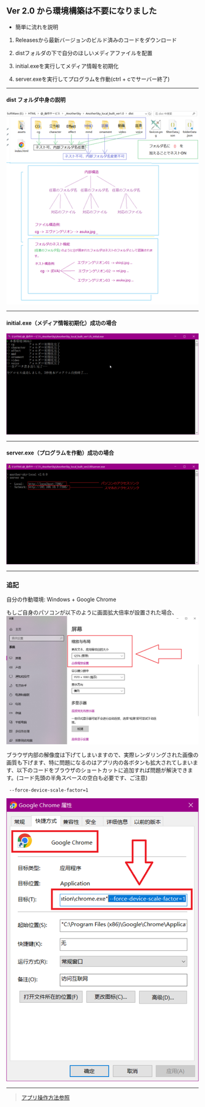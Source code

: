 ## Ver 2.0 から環境構築は不要になりました

- 簡単に流れを説明
1. Releasesから最新バージョンのビルド済みのコードをダウンロード

2. distフォルダの下で自分のほしいメディアファイルを配置

5. initial.exeを実行してメディア情報を初期化

6. server.exeを実行してプログラムを作動(ctrl + cでサーバー終了)

***
#### dist フォルダ中身の説明
![配置説明](./README/ファイル構造.png)

***
#### initial.exe（メディア情報初期化）成功の場合
![配置説明](./README/初期化.png)

***
#### server.exe（プログラムを作動）成功の場合
![配置説明](./README/作動成功.png)

***
### 追記
自分の作動環境: Windows + Google Chrome

もしご自身のパソコンが以下のように画面拡大倍率が設置された場合、
![DPI](./README/DPI.png)

ブラウザ内部の解像度は下げてしまいますので、実際レンダリングされた画像の画質も下げます、特に問題になるのはアプリ内の各ボタンも拡大されてしまいます、以下のコードをブラウザのショートカットに追加すれば問題が解決できます。(コード先頭の半角スペースの空白も必要です、ご注意)
```
 --force-device-scale-factor=1
```
![Chrome](./README/Chrome.png)

***
> [アプリ操作方法参照](https://github.com/Gladiale/AnotherSky_Web)

